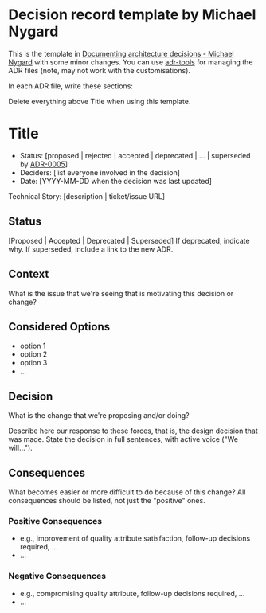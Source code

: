 # Decision record template by Michael Nygard

This is the template in [Documenting architecture decisions - Michael Nygard](http://thinkrelevance.com/blog/2011/11/15/documenting-architecture-decisions) with some minor changes.
You can use [adr-tools](https://github.com/npryce/adr-tools) for managing the ADR files (note, may not work with the customisations).

In each ADR file, write these sections:

Delete everything above Title when using this template.

# Title

* Status: [proposed | rejected | accepted | deprecated | … | superseded by [ADR-0005](0005-example.md)] <!-- optional -->
* Deciders: [list everyone involved in the decision] <!-- optional -->
* Date: [YYYY-MM-DD when the decision was last updated] <!-- optional -->

Technical Story: [description | ticket/issue URL] <!-- optional -->

## Status

[Proposed | Accepted | Deprecated | Superseded] If deprecated, indicate why. If superseded, include a link to the new ADR.

## Context

What is the issue that we're seeing that is motivating this decision or change?

## Considered Options

* option 1
* option 2
* option 3
* …

## Decision

What is the change that we're proposing and/or doing?

Describe here our response to these forces, that is, the design decision that was made. State the decision in full sentences, with active voice ("We will...").

## Consequences

What becomes easier or more difficult to do because of this change? All consequences should be listed, not just the "positive" ones.

### Positive Consequences

* e.g., improvement of quality attribute satisfaction, follow-up decisions required, …
* …

### Negative Consequences

* e.g., compromising quality attribute, follow-up decisions required, …
* …
